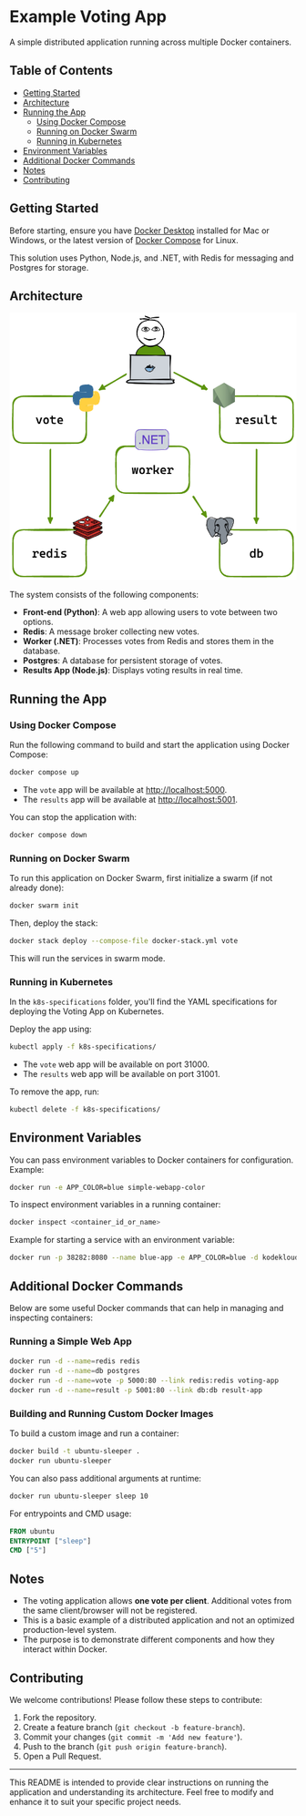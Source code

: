 
# Example Voting App

A simple distributed application running across multiple Docker containers.

## Table of Contents

- [Getting Started](#getting-started)
- [Architecture](#architecture)
- [Running the App](#running-the-app)
  - [Using Docker Compose](#using-docker-compose)
  - [Running on Docker Swarm](#running-on-docker-swarm)
  - [Running in Kubernetes](#running-in-kubernetes)
- [Environment Variables](#environment-variables)
- [Additional Docker Commands](#additional-docker-commands)
- [Notes](#notes)
- [Contributing](#contributing)

## Getting Started

Before starting, ensure you have [Docker Desktop](https://www.docker.com/products/docker-desktop) installed for Mac or Windows, or the latest version of [Docker Compose](https://docs.docker.com/compose/install/) for Linux.

This solution uses Python, Node.js, and .NET, with Redis for messaging and Postgres for storage.

## Architecture

![Architecture diagram](architecture.excalidraw.png)

The system consists of the following components:

- **Front-end (Python)**: A web app allowing users to vote between two options.
- **Redis**: A message broker collecting new votes.
- **Worker (.NET)**: Processes votes from Redis and stores them in the database.
- **Postgres**: A database for persistent storage of votes.
- **Results App (Node.js)**: Displays voting results in real time.

## Running the App

### Using Docker Compose

Run the following command to build and start the application using Docker Compose:

```bash
docker compose up
```

- The `vote` app will be available at [http://localhost:5000](http://localhost:5000).
- The `results` app will be available at [http://localhost:5001](http://localhost:5001).

You can stop the application with:

```bash
docker compose down
```

### Running on Docker Swarm

To run this application on Docker Swarm, first initialize a swarm (if not already done):

```bash
docker swarm init
```

Then, deploy the stack:

```bash
docker stack deploy --compose-file docker-stack.yml vote
```

This will run the services in swarm mode.

### Running in Kubernetes

In the `k8s-specifications` folder, you'll find the YAML specifications for deploying the Voting App on Kubernetes.

Deploy the app using:

```bash
kubectl apply -f k8s-specifications/
```

- The `vote` web app will be available on port 31000.
- The `results` web app will be available on port 31001.

To remove the app, run:

```bash
kubectl delete -f k8s-specifications/
```

## Environment Variables

You can pass environment variables to Docker containers for configuration. Example:

```bash
docker run -e APP_COLOR=blue simple-webapp-color
```

To inspect environment variables in a running container:

```bash
docker inspect <container_id_or_name>
```

Example for starting a service with an environment variable:

```bash
docker run -p 38282:8080 --name blue-app -e APP_COLOR=blue -d kodekloud/simple-webapp
```

## Additional Docker Commands

Below are some useful Docker commands that can help in managing and inspecting containers:

### Running a Simple Web App

```bash
docker run -d --name=redis redis
docker run -d --name=db postgres
docker run -d --name=vote -p 5000:80 --link redis:redis voting-app
docker run -d --name=result -p 5001:80 --link db:db result-app
```

### Building and Running Custom Docker Images

To build a custom image and run a container:

```bash
docker build -t ubuntu-sleeper .
docker run ubuntu-sleeper
```

You can also pass additional arguments at runtime:

```bash
docker run ubuntu-sleeper sleep 10
```

For entrypoints and CMD usage:

```Dockerfile
FROM ubuntu
ENTRYPOINT ["sleep"]
CMD ["5"]
```

## Notes

- The voting application allows **one vote per client**. Additional votes from the same client/browser will not be registered.
- This is a basic example of a distributed application and not an optimized production-level system.
- The purpose is to demonstrate different components and how they interact within Docker.

## Contributing

We welcome contributions! Please follow these steps to contribute:

1. Fork the repository.
2. Create a feature branch (`git checkout -b feature-branch`).
3. Commit your changes (`git commit -m 'Add new feature'`).
4. Push to the branch (`git push origin feature-branch`).
5. Open a Pull Request.

---

This README is intended to provide clear instructions on running the application and understanding its architecture. Feel free to modify and enhance it to suit your specific project needs.
